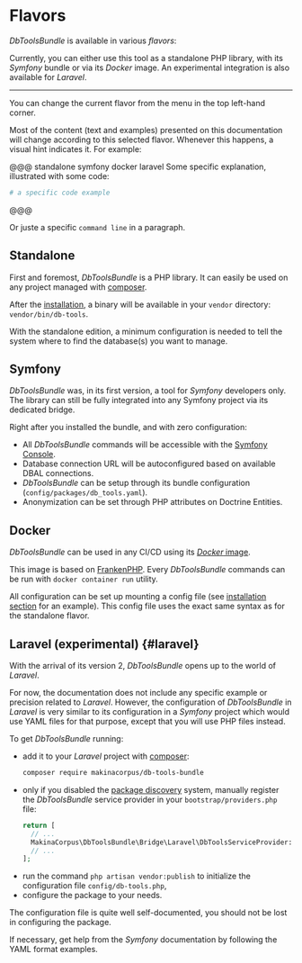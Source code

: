 # Flavors

*DbToolsBundle* is available in various *flavors*:

<FlavorSwitcher />

Currently, you can either use this tool as a standalone PHP library, with its *Symfony* bundle or via its *Docker* image. An experimental
integration is also available for *Laravel*.

---

You can change the current flavor from the menu in the top left-hand corner.

Most of the content (text and examples) presented on this documentation will change according
to this selected flavor. Whenever this happens, a visual hint indicates it. For example:

@@@ standalone symfony docker laravel
Some specific explanation, illustrated with some code:

```sh
# a specific code example
```
@@@

Or juste a specific <span db-tools-flavor="standalone-symfony-docker-laravel">`command line`</span> in a paragraph.

## Standalone

First and foremost, *DbToolsBundle* is a PHP library. It can easily be used on any project managed
with [composer](https://getcomposer.org).

After the [installation](/getting-started/installation), a binary will be available in
your `vendor` directory: `vendor/bin/db-tools`.

With the standalone edition, a minimum configuration is needed to tell the system where
to find the database(s) you want to manage.

## Symfony

*DbToolsBundle* was, in its first version, a tool for *Symfony* developers only. The library can still
be fully integrated into any Symfony project via its dedicated bridge.

Right after you installed the bundle, and with zero configuration:
* All *DbToolsBundle* commands will be accessible with
  the [Symfony Console](https://symfony.com/doc/current/components/console.html).
* Database connection URL will be autoconfigured based on available DBAL connections.
* *DbToolsBundle* can be setup through its bundle configuration (`config/packages/db_tools.yaml`).
* Anonymization can be set through PHP attributes on Doctrine Entities.

## Docker

*DbToolsBundle* can be used in any CI/CD using its [*Docker* image](https://hub.docker.com/r/makinacorpus/dbtoolsbundle).

This image is based on [FrankenPHP](https://frankenphp.dev/docs/docker/). Every *DbToolsBundle* commands can be run with `docker container run` utility.

All configuration can be set up mounting a config file (see [installation section](/getting-started/installation) for an example). This config file uses the exact same syntax as for the standalone flavor.

## Laravel (experimental) {#laravel}

With the arrival of its version 2, *DbToolsBundle* opens up to the world of
*Laravel*.

For now, the documentation does not include any specific example or precision
related to *Laravel*. However, the configuration of *DbToolsBundle* in *Laravel*
is very similar to its configuration in a *Symfony* project which would use YAML
files for that purpose, except that you will use PHP files instead.

To get *DbToolsBundle* running:

- add it to your *Laravel* project with [composer](https://getcomposer.org):
  ```sh
  composer require makinacorpus/db-tools-bundle
  ```
- only if you disabled the [package discovery][1] system, manually register the
  *DbToolsBundle* service provider in your `bootstrap/providers.php` file:
  ```php
  return [
    // ...
    MakinaCorpus\DbToolsBundle\Bridge\Laravel\DbToolsServiceProvider::class,
    // ...
  ];
  ```
- run the command `php artisan vendor:publish` to initialize the configuration
  file `config/db-tools.php`,
- configure the package to your needs.

The configuration file is quite well self-documented, you should not be lost
in configuring the package.

If necessary, get help from the *Symfony* documentation by following the YAML
format examples.

[1]: https://laravel.com/docs/12.x/packages#package-discovery

